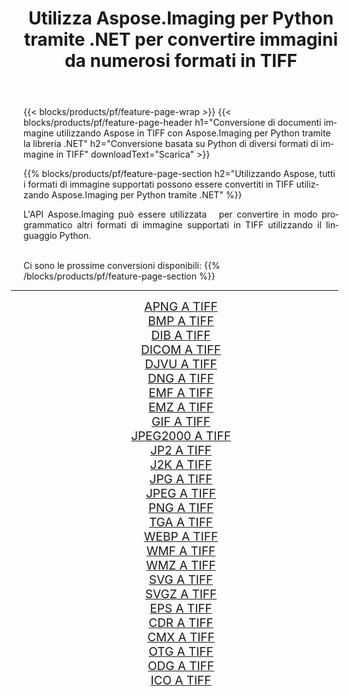 ﻿---
title: Utilizza Aspose.Imaging per Python tramite .NET per convertire immagini da numerosi formati in TIFF 
weight: 3920
url: /it/python-net/conversion/to/tiff 
lang: it
langdirlevel: 2
locales: zh-hans,ja,it,ru,de,es,fr,nl,id,lt,pl,pt,vi,tr,ko,zh-hant,ar,hi,th,sv,cs,uk,he
description: Puoi utilizzare Aspose.Imaging per Python tramite la libreria .NET per convertire da una varietà di formati in TIFF
---

{{< blocks/products/pf/feature-page-wrap >}}
{{< blocks/products/pf/feature-page-header h1="Conversione di documenti immagine utilizzando Aspose in TIFF con Aspose.Imaging per Python tramite la libreria .NET" h2="Conversione basata su Python di diversi formati di immagine in TIFF" downloadText="Scarica" >}}


{{% blocks/products/pf/feature-page-section  h2="Utilizzando Aspose, tutti i formati di immagine supportati possono essere convertiti in TIFF utilizzando Aspose.Imaging per Python tramite .NET" %}}
<p align=justify>L'API Aspose.Imaging può essere utilizzata   per convertire in modo programmatico altri formati di immagine supportati in TIFF utilizzando il linguaggio Python.</p>
<br/>
Ci sono le prossime conversioni disponibili:
{{% /blocks/products/pf/feature-page-section %}}
<div class="container-fluid productfamilypage bg-gray">
    <div class="convertypes bg-gray agp-content section">
        <div class="container">
		<hr style="margin-left:-20px;"/>
		<div class="row other-converters" style="gap: 10px;font-size: 19px;text-align:center;">
		    <div class='col-md-2 other-converter remove-lp remove-rp'><a href="/imaging/it/python-net/conversion/apng-to-tiff" style="padding:15px;">APNG A TIFF</a></div>
<div class='col-md-2 other-converter remove-lp remove-rp'><a href="/imaging/it/python-net/conversion/bmp-to-tiff" style="padding:15px;">BMP A TIFF</a></div>
<div class='col-md-2 other-converter remove-lp remove-rp'><a href="/imaging/it/python-net/conversion/dib-to-tiff" style="padding:15px;">DIB A TIFF</a></div>
<div class='col-md-2 other-converter remove-lp remove-rp'><a href="/imaging/it/python-net/conversion/dicom-to-tiff" style="padding:15px;">DICOM A TIFF</a></div>
<div class='col-md-2 other-converter remove-lp remove-rp'><a href="/imaging/it/python-net/conversion/djvu-to-tiff" style="padding:15px;">DJVU A TIFF</a></div>
<div class='col-md-2 other-converter remove-lp remove-rp'><a href="/imaging/it/python-net/conversion/dng-to-tiff" style="padding:15px;">DNG A TIFF</a></div>
<div class='col-md-2 other-converter remove-lp remove-rp'><a href="/imaging/it/python-net/conversion/emf-to-tiff" style="padding:15px;">EMF A TIFF</a></div>
<div class='col-md-2 other-converter remove-lp remove-rp'><a href="/imaging/it/python-net/conversion/emz-to-tiff" style="padding:15px;">EMZ A TIFF</a></div>
<div class='col-md-2 other-converter remove-lp remove-rp'><a href="/imaging/it/python-net/conversion/gif-to-tiff" style="padding:15px;">GIF A TIFF</a></div>
<div class='col-md-2 other-converter remove-lp remove-rp'><a href="/imaging/it/python-net/conversion/jpeg2000-to-tiff" style="padding:15px;">JPEG2000 A TIFF</a></div>
<div class='col-md-2 other-converter remove-lp remove-rp'><a href="/imaging/it/python-net/conversion/jp2-to-tiff" style="padding:15px;">JP2 A TIFF</a></div>
<div class='col-md-2 other-converter remove-lp remove-rp'><a href="/imaging/it/python-net/conversion/j2k-to-tiff" style="padding:15px;">J2K A TIFF</a></div>
<div class='col-md-2 other-converter remove-lp remove-rp'><a href="/imaging/it/python-net/conversion/jpg-to-tiff" style="padding:15px;">JPG A TIFF</a></div>
<div class='col-md-2 other-converter remove-lp remove-rp'><a href="/imaging/it/python-net/conversion/jpeg-to-tiff" style="padding:15px;">JPEG A TIFF</a></div>
<div class='col-md-2 other-converter remove-lp remove-rp'><a href="/imaging/it/python-net/conversion/png-to-tiff" style="padding:15px;">PNG A TIFF</a></div>
<div class='col-md-2 other-converter remove-lp remove-rp'><a href="/imaging/it/python-net/conversion/tga-to-tiff" style="padding:15px;">TGA A TIFF</a></div>
<div class='col-md-2 other-converter remove-lp remove-rp'><a href="/imaging/it/python-net/conversion/webp-to-tiff" style="padding:15px;">WEBP A TIFF</a></div>
<div class='col-md-2 other-converter remove-lp remove-rp'><a href="/imaging/it/python-net/conversion/wmf-to-tiff" style="padding:15px;">WMF A TIFF</a></div>
<div class='col-md-2 other-converter remove-lp remove-rp'><a href="/imaging/it/python-net/conversion/wmz-to-tiff" style="padding:15px;">WMZ A TIFF</a></div>
<div class='col-md-2 other-converter remove-lp remove-rp'><a href="/imaging/it/python-net/conversion/svg-to-tiff" style="padding:15px;">SVG A TIFF</a></div>
<div class='col-md-2 other-converter remove-lp remove-rp'><a href="/imaging/it/python-net/conversion/svgz-to-tiff" style="padding:15px;">SVGZ A TIFF</a></div>
<div class='col-md-2 other-converter remove-lp remove-rp'><a href="/imaging/it/python-net/conversion/eps-to-tiff" style="padding:15px;">EPS A TIFF</a></div>
<div class='col-md-2 other-converter remove-lp remove-rp'><a href="/imaging/it/python-net/conversion/cdr-to-tiff" style="padding:15px;">CDR A TIFF</a></div>
<div class='col-md-2 other-converter remove-lp remove-rp'><a href="/imaging/it/python-net/conversion/cmx-to-tiff" style="padding:15px;">CMX A TIFF</a></div>
<div class='col-md-2 other-converter remove-lp remove-rp'><a href="/imaging/it/python-net/conversion/otg-to-tiff" style="padding:15px;">OTG A TIFF</a></div>
<div class='col-md-2 other-converter remove-lp remove-rp'><a href="/imaging/it/python-net/conversion/odg-to-tiff" style="padding:15px;">ODG A TIFF</a></div>
<div class='col-md-2 other-converter remove-lp remove-rp'><a href="/imaging/it/python-net/conversion/ico-to-tiff" style="padding:15px;">ICO A TIFF</a></div>
                </div>
        </div>
    </div>
</div>
<br/>

